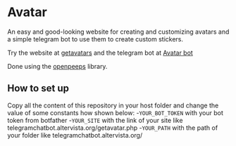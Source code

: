 # Avatar
An easy and good-looking website for creating and customizing avatars and a simple telegram bot to use them to create custom stickers. 

Try the website at [getavatars](https://telegramchatbot.altervista.org/getavatar.php) and the telegram bot at [Avatar bot](https://t.me/getavatar_bot)

Done using the [openpeeps](https://www.openpeeps.com/) library.


## How to set up
Copy all the content of this repository in your host folder and change the value of some constants how shown below:
-```YOUR_BOT_TOKEN``` with your bot token from botfather
-```YOUR_SITE``` with the link of your site like telegramchatbot.altervista.org/getavatar.php
-```YOUR_PATH``` with the path of your folder like telegramchatbot.altervista.org/
